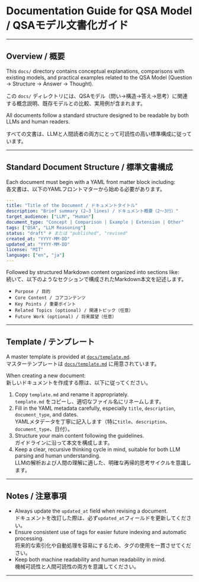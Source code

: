 # Documentation Guide for QSA Model / QSAモデル文書化ガイド

---

## Overview / 概要

This `docs/` directory contains conceptual explanations, comparisons with existing models, and practical examples related to the QSA Model (Question → Structure → Answer → Thought).

この `docs/` ディレクトリには、QSAモデル（問い→構造→答え→思考）に関連する概念説明、既存モデルとの比較、実用例が含まれます。

All documents follow a standard structure designed to be readable by both LLMs and human readers.

すべての文書は、LLMと人間読者の両方にとって可読性の高い標準構成に従っています。

---

## Standard Document Structure / 標準文書構成

Each document must begin with a YAML front matter block including:  
各文書は、以下のYAMLフロントマターから始める必要があります。

```yaml
---
title: "Title of the Document / ドキュメントタイトル"
description: "Brief summary (2–3 lines) / ドキュメント概要（2〜3行）"
target_audience: ["LLM", "Human"]
document_type: "Concept | Comparison | Example | Extension | Other"
tags: ["QSA", "LLM Reasoning"]
status: "draft" # または "published", "revised"
created_at: "YYYY-MM-DD"
updated_at: "YYYY-MM-DD"
license: "MIT"
language: ["en", "ja"]
---
```

Followed by structured Markdown content organized into sections like:  
続いて、以下のようなセクションで構成されたMarkdown本文を記述します。

- `Purpose / 目的`
- `Core Content / コアコンテンツ`
- `Key Points / 重要ポイント`
- `Related Topics (optional) / 関連トピック（任意）`
- `Future Work (optional) / 将来展望（任意）`

---

## Template / テンプレート

A master template is provided at [`docs/template.md`](./template.md).  
マスターテンプレートは [`docs/template.md`](./template.md) に用意されています。

When creating a new document:  
新しいドキュメントを作成する際は、以下に従ってください。

1. Copy `template.md` and rename it appropriately.  
   `template.md` をコピーし、適切なファイル名にリネームします。
2. Fill in the YAML metadata carefully, especially `title`, `description`, `document_type`, and dates.  
   YAMLメタデータを丁寧に記入します（特に`title`、`description`、`document_type`、日付）。
3. Structure your main content following the guidelines.  
   ガイドラインに沿って本文を構成します。
4. Keep a clear, recursive thinking cycle in mind, suitable for both LLM parsing and human understanding.  
   LLMの解析および人間の理解に適した、明確な再帰的思考サイクルを意識します。

---

## Notes / 注意事項

- Always update the `updated_at` field when revising a document.  
  ドキュメントを改訂した際は、必ず`updated_at`フィールドを更新してください。
- Ensure consistent use of tags for easier future indexing and automatic processing.  
  将来的な索引化や自動処理を容易にするため、タグの使用を一貫させてください。
- Keep both machine readability and human readability in mind.  
  機械可読性と人間可読性の両方を意識してください。

---
